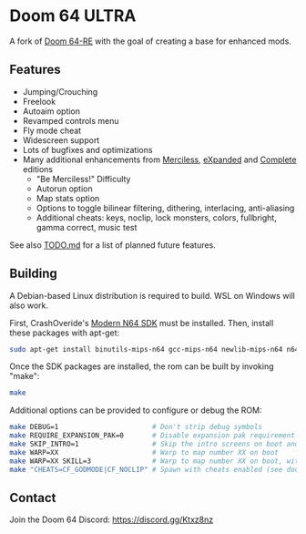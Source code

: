 # Doom 64 ULTRA

A fork of [Doom 64-RE] with the goal of creating a base for enhanced mods.

## Features

- Jumping/Crouching
- Freelook
- Autoaim option
- Revamped controls menu
- Fly mode cheat
- Widescreen support
- Lots of bugfixes and optimizations
- Many additional enhancements from [Merciless], [eXpanded] and [Complete] editions
  - "Be Merciless!" Difficulty
  - Autorun option
  - Map stats option
  - Options to toggle bilinear filtering, dithering, interlacing, anti-aliasing
  - Additional cheats: keys, noclip, lock monsters, colors, fullbright, gamma correct, music test

See also [TODO.md](./TODO.md) for a list of planned future features.

## Building

A Debian-based Linux distribution is required to build. WSL on Windows will also work.

First, CrashOveride's [Modern N64 SDK] must be installed. Then, install these
packages with apt-get:

```sh
sudo apt-get install binutils-mips-n64 gcc-mips-n64 newlib-mips-n64 n64sdk-common n64sdk makemask
```

Once the SDK packages are installed, the rom can be built by invoking "make":

```sh
make
```

Additional options can be provided to configure or debug the ROM:

```sh
make DEBUG=1                       # Don't strip debug symbols
make REQUIRE_EXPANSION_PAK=0       # Disable expansion pak requirement screen
make SKIP_INTRO=1                  # Skip the intro screens on boot and go straight to the menu
make WARP=XX                       # Warp to map number XX on boot
make WARP=XX SKILL=3               # Warp to map number XX on boot, with the specified difficulty (1-5)
make "CHEATS=CF_GODMODE|CF_NOCLIP" # Spawn with cheats enabled (see doomdef.h for more CF_ flags)
```

## Contact

Join the Doom 64 Discord: https://discord.gg/Ktxz8nz

[Doom 64-RE]: https://github.com/Erick194/DOOM64-RE
[Merciless]: https://github.com/jnmartin84/Doom-64-Merciless-Edition/tree/modern
[eXpanded]: https://github.com/Immorpher/DOOM64XE
[Complete]: https://github.com/azamorapl/doom64-complete-edition
[Modern N64 SDK]: https://crashoveride95.github.io/modernsdk/index.html

